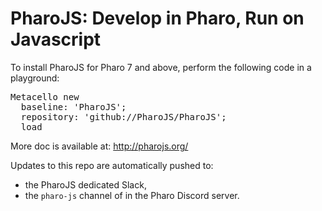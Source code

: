 # PharoJS: Develop in Pharo, Run on Javascript

To install PharoJS for Pharo 7 and above, perform the following code in a playground:

<pre>
Metacello new
  baseline: 'PharoJS';
  repository: 'github://PharoJS/PharoJS';
  load
</pre>

More doc is available at: http://pharojs.org/

Updates to this repo are automatically pushed to:
- the PharoJS dedicated Slack,
- the `pharo-js` channel of in the Pharo Discord server. 
